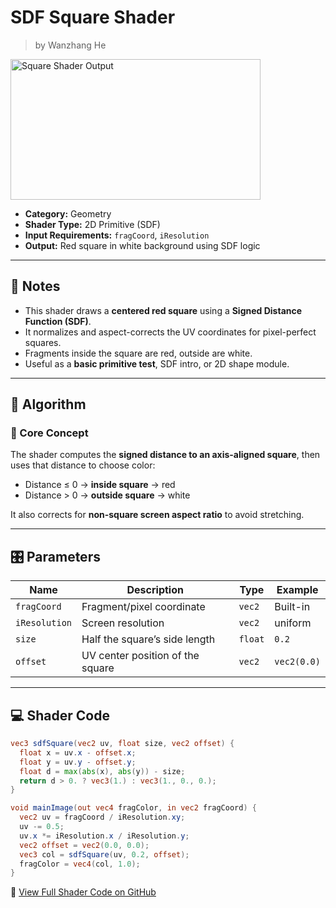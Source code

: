 <div class="container">
    <h1 class="main-heading">SDF Square Shader</h1>
    <blockquote class="author">by Wanzhang He</blockquote>
</div>

<img src="../../../static/images/images4Shaders/square.png" alt="Square Shader Output" width="400" height="225">

- **Category:** Geometry
- **Shader Type:** 2D Primitive (SDF)  
- **Input Requirements:** `fragCoord`, `iResolution`  
- **Output:** Red square in white background using SDF logic

---

## 📌 Notes

- This shader draws a **centered red square** using a **Signed Distance Function (SDF)**.
- It normalizes and aspect-corrects the UV coordinates for pixel-perfect squares.
- Fragments inside the square are red, outside are white.
- Useful as a **basic primitive test**, SDF intro, or 2D shape module.

---

## 🧠 Algorithm

### 🔷 Core Concept

The shader computes the **signed distance to an axis-aligned square**, then uses that distance to choose color:

- Distance ≤ 0 → **inside square** → red
- Distance > 0 → **outside square** → white

It also corrects for **non-square screen aspect ratio** to avoid stretching.

---

## 🎛️ Parameters

| Name         | Description                          | Type     | Example       |
|--------------|--------------------------------------|----------|----------------|
| `fragCoord`  | Fragment/pixel coordinate            | `vec2`   | Built-in       |
| `iResolution`| Screen resolution                    | `vec2`   | uniform        |
| `size`       | Half the square’s side length        | `float`  | `0.2`          |
| `offset`     | UV center position of the square     | `vec2`   | `vec2(0.0)`    |

---

## 💻 Shader Code

```glsl
vec3 sdfSquare(vec2 uv, float size, vec2 offset) {
  float x = uv.x - offset.x;
  float y = uv.y - offset.y;
  float d = max(abs(x), abs(y)) - size;
  return d > 0. ? vec3(1.) : vec3(1., 0., 0.);
}

void mainImage(out vec4 fragColor, in vec2 fragCoord) {
  vec2 uv = fragCoord / iResolution.xy;
  uv -= 0.5;
  uv.x *= iResolution.x / iResolution.y;
  vec2 offset = vec2(0.0, 0.0);
  vec3 col = sdfSquare(uv, 0.2, offset);
  fragColor = vec4(col, 1.0);
}
```
🔗 [View Full Shader Code on GitHub](https://github.com/friedaxvictoria/procedural_shader_framework/blob/main/shaders/shaders/geometry/Square.glsl)
